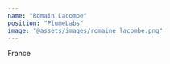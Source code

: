 ```yaml
---
name: "Romain Lacombe"
position: "PlumeLabs"
image: "@assets/images/romaine_lacombe.png"
---
```


France
